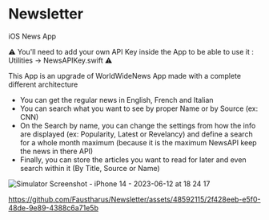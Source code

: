 # Newsletter
iOS News App 

⚠️ You'll need to add your own API Key inside the App to be able to use it : Utilities -> NewsAPIKey.swift ⚠️

This App is an upgrade of WorldWideNews App made with a complete different architecture 

- You can get the regular news in English, French and Italian
- You can search what you want to see by proper Name or by Source (ex: CNN)
- On the Search by name, you can change the settings from how the info are displayed (ex: Popularity, Latest or Revelancy) and define a search for a whole month maximum (because it is the maximum NewsAPI keep the news in there API)
- Finally, you can store the articles you want to read for later and even search within it (By Title, Source or Name)

![Simulator Screenshot - iPhone 14 - 2023-06-12 at 18 24 17](https://github.com/Faustharus/Newsletter/assets/48592115/57ce85e3-edd7-45a9-9a30-460fd4a090f5)

https://github.com/Faustharus/Newsletter/assets/48592115/2f428eeb-e5f0-48de-9e89-4388c6a71e5b
